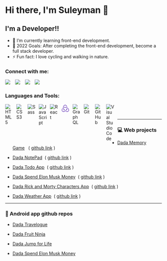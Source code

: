 # Hi there, I'm Suleyman 👋

## I'm a Developer!!

- 🌱 I’m currently learning front-end development.
- 🥅 2022 Goals: After completing the front-end development, become a full stack developer.
- ⚡ Fun fact: I love cycling and walking in nature.

### Connect with me:

[<image src="images/globe-dark.svg">](https://dadashow.netlify.app/)&nbsp;&nbsp;&nbsp;
[<image src="images/linkedin-dark.svg">](https://www.linkedin.com/in/suleyman-dadashov-54136a178/)&nbsp;&nbsp;&nbsp;
[<image src="images/twitter-dark.svg">](https://twitter.com/Suleyman141406)&nbsp;&nbsp;&nbsp;
[<image src="images/instagram-dark.svg">](https://www.instagram.com/suleyman._.14/)&nbsp;&nbsp;&nbsp;

### Languages and Tools:

<img align="left" alt="HTML5" width="26px" src="https://cdn.jsdelivr.net/gh/devicons/devicon/icons/html5/html5-original.svg" style="padding-right:10px;" />
<img align="left" alt="CSS3" width="26px" src="https://cdn.jsdelivr.net/gh/devicons/devicon/icons/css3/css3-original.svg" style="padding-right:10px;" />
<img align="left" alt="Sass" width="26px" src="https://cdn.jsdelivr.net/gh/devicons/devicon/icons/sass/sass-original.svg" style="padding-right:10px;" />
<img align="left" alt="JavaScript" width="26px" src="https://cdn.jsdelivr.net/gh/devicons/devicon/icons/javascript/javascript-original.svg" style="padding-right:10px;" />
<img align="left" alt="React" width="26px" src="https://cdn.jsdelivr.net/gh/devicons/devicon/icons/react/react-original.svg" style="padding-right:10px;" />
<img align="left" alt="Redux" width="27px"  src="images/redux.svg" style="padding-right:10px;" />
<img align="left" alt="GraphQL" width="26px" src="https://cdn.jsdelivr.net/gh/devicons/devicon/icons/graphql/graphql-plain.svg" style="padding-right:10px;" />

<img align="left" alt="Git" width="26px" src="https://cdn.jsdelivr.net/gh/devicons/devicon/icons/git/git-original.svg" style="padding-right:10px;" />
<img align="left" alt="GitHub" width="26px" src="https://user-images.githubusercontent.com/3369400/139447912-e0f43f33-6d9f-45f8-be46-2df5bbc91289.png" style="padding-right:10px;" />
<img align="left" alt="Visual Studio Code" width="26px" src="https://cdn.jsdelivr.net/gh/devicons/devicon/icons/vscode/vscode-original.svg" style="padding-right:10px;" />
<br />
<br />

---

### 💻 Web projects

- [Dada Memory Game](https://dadamemorygame.netlify.app/)&nbsp;&nbsp; ( [github link](https://github.com/Suleyman1406/PatikaReduxWork3) )
- [Dada NotePad](https://dadanotepad.netlify.app/)&nbsp;&nbsp;( [github link](https://github.com/Suleyman1406/PatikaReduxWork1) )

- [Dada Todo App](https://dadatodo.netlify.app/)&nbsp;&nbsp;( [github link](https://github.com/Suleyman1406/PatikaReactWork2) )

- [Dada Spend Elon Musk Money](https://dadaspendelonmoney.netlify.app/)&nbsp;&nbsp;( [github link](https://github.com/Suleyman1406/PatikaReduxWork2) )

- [Dada Rick and Morty Characters App](https://dadarickandmorty.netlify.app/)&nbsp;&nbsp;( [github link](https://github.com/Suleyman1406/PatikaGraphQLWork7) )

- [Dada Weather App](https://dadaweather.netlify.app/)&nbsp;&nbsp;( [github link](https://github.com/Suleyman1406/PatikaReactWork3) )

---

### 📱 Android app github repos

- [Dada Travelogue](https://github.com/Suleyman1406/Travelogue)

- [Dada Fruit Ninja](https://github.com/Suleyman1406/FruiteNinja)

- [Dada Jump for Life ](https://github.com/Suleyman1406/JumpForLife)

- [Dada Spend Elon Musk Money](https://dadaspendelonmoney.netlify.app/)
